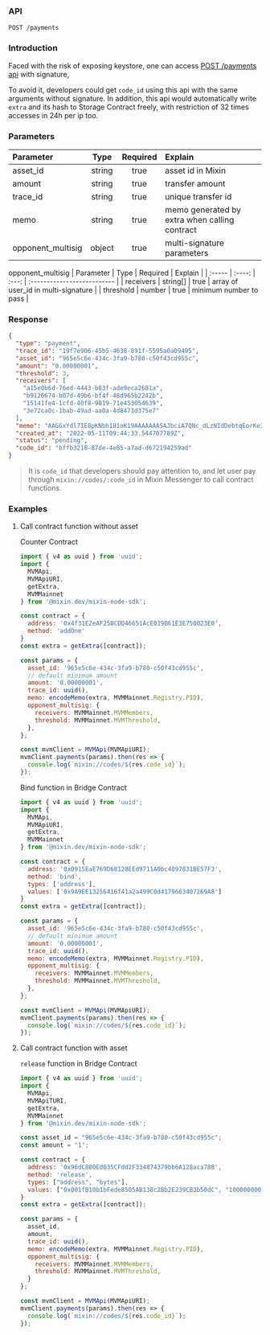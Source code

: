 ### API

`POST /payments`

### Introduction
  Faced with the risk of exposing keystore, one can access
  [POST /payments api](https://developers.mixin.one/docs/api/transfer/payment) with signature,
  
  To avoid it, developers could get `code_id` using this api with the same arguments without signature. 
  In addition, this api would automatically write `extra` and its hash to Storage Contract freely,
  with restriction of 32 times accesses in 24h per ip too.

### Parameters

| Parameter         |  Type  | Required | Explain                                       |
|:------------------|:------:|:--------:|:----------------------------------------------|
| asset_id          | string |   true   | asset id in Mixin                             |
| amount            | string |   true   | transfer amount                               |
| trace_id          | string |   true   | unique transfer id                            |
| memo              | string |   true   | memo generated by extra when calling contract |
| opponent_multisig | object |   true   | multi-signature parameters                    |

opponent_multisig
| Parameter | Type | Required | Explain |
| :----- | :----: | :---: | :-------------------------- |
| receivers | string[] | true | array of user_id in multi-signature |
| threshold | number | true | minimum number to pass |

### Response

```json
{
  "type": "payment",
  "trace_id": "19f7e906-45b5-4638-891f-5595a0a09495",
  "asset_id": "965e5c6e-434c-3fa9-b780-c50f43cd955c",
  "amount": "0.00000001",
  "threshold": 3,
  "receivers": [
    "a15e0b6d-76ed-4443-b83f-ade9eca2681a",
    "b9126674-b07d-49b6-bf4f-48d965b2242b",
    "15141fe4-1cfd-40f8-9819-71e453054639",
    "3e72ca0c-1bab-49ad-aa0a-4d8471d375e7"
  ],
  "memo": "AAGGxYdl7IE8pKNbh181oK19AAAAAAA5AJbciA7QNc_dLzNIdDebtqEorKeIgbrBTwAAAAAAAAAAAAAAAJqe4TJWQW9BoqSZwNQXlmNAcmmo",
  "created_at": "2022-05-11T09:44:33.544707789Z",
  "status": "pending",
  "code_id": "bffb3218-87de-4e85-a7ad-d672194259ad"
}
```

> It is `code_id` that developers should pay attention to, 
and let user pay through `mixin://codes/:code_id` in Mixin Messenger to call contract functions.

### Examples

1. Call contract function without asset

    Counter Contract

    ```javascript
    import { v4 as uuid } from 'uuid';
    import { 
      MVMApi, 
      MVMApiURI, 
      getExtra, 
      MVMMainnet 
    } from '@mixin.dev/mixin-node-sdk';
    
    const contract = {
      address: '0x4f31E2eAF25DCDD46651AcE019B61E3E750023E0',
      method: 'addOne'
    }
    const extra = getExtra([contract]);
    
    const params = {
      asset_id: '965e5c6e-434c-3fa9-b780-c50f43cd955c',
      // default minimum amount
      amount: '0.00000001',
      trace_id: uuid(),
      memo: encodeMemo(extra, MVMMainnet.Registry.PID),
      opponent_multisig: {
        receivers: MVMMainnet.MVMMembers,
        threshold: MVMMainnet.MVMThreshold,  
      },
    };
    
    const mvmClient = MVMApi(MVMApiURI);
    mvmClient.payments(params).then(res => {
      console.log(`mixin://codes/${res.code_id}`);
    });
    ```

    Bind function in Bridge Contract

    ```javascript
    import { v4 as uuid } from 'uuid';
    import { 
      MVMApi, 
      MVMApiURI, 
      getExtra, 
      MVMMainnet 
    } from '@mixin.dev/mixin-node-sdk';
    
    const contract = {
      address: '0x0915EaE769D68128EEd9711A0bc4097831BE57F3',
      method: 'bind',
      types: ['address'],
      values: ['0x9A9EE13256416f41a2a499C0d4179663407269A8']
    }
    const extra = getExtra([contract]);
    
    const params = {
      asset_id: '965e5c6e-434c-3fa9-b780-c50f43cd955c',
      // default minimum amount
      amount: '0.00000001',
      trace_id: uuid(),
      memo: encodeMemo(extra, MVMMainnet.Registry.PID),
      opponent_multisig: {
        receivers: MVMMainnet.MVMMembers,
        threshold: MVMMainnet.MVMThreshold,
      },
    };
    
    const mvmClient = MVMApi(MVMApiURI);
    mvmClient.payments(params).then(res => {
      console.log(`mixin://codes/${res.code_id}`);
    });
    ```

2. Call contract function with asset

   `release` function in Bridge Contract
   ```javascript
   import { v4 as uuid } from 'uuid';
   import { 
     MVMApi, 
     MVMApiTURI, 
     getExtra, 
     MVMMainnet 
   } from '@mixin.dev/mixin-node-sdk';
   
   const asset_id = "965e5c6e-434c-3fa9-b780-c50f43cd955c";
   const amount = "1";
   
   const contract = {
     address: '0x96dC880Ed035CFdd2F334874379bb6A128aca788',
     method: 'release',
     types: ["address", "bytes"],
     values: ["0x001fB10b1bFede8505AB138c2Bb2E239CB3b50dC", "100000000"]
   }
   const extra = getExtra([contract]);
   
   const params = {
     asset_id,
     amount,
     trace_id: uuid(),
     memo: encodeMemo(extra, MVMMainnet.Registry.PID),
     opponent_multisig: {
       receivers: MVMMainnet.MVMMembers,
       threshold: MVMMainnet.MVMThreshold,
     }
   };
   
   const mvmClient = MVMApi(MVMApiURI);
   mvmClient.payments(params).then(res => {
     console.log(`mixin://codes/${res.code_id}`);
   });
   ```

[//]: # (3. Complicated Contract Calling)

[//]: # ()
[//]: # (Swap function in Uniswap Contract)

[//]: # ()
[//]: # (```javascript)

[//]: # (import { v4 as uuid } from 'uuid';)

[//]: # (import { )

[//]: # (  MVMApi, )

[//]: # (  MVMApiURI, )

[//]: # (  getExtra, )

[//]: # (  MVMMainnet )

[//]: # (} from '@mixin.dev/mixin-node-sdk';)

[//]: # ()
[//]: # (const asset_id = "965e5c6e-434c-3fa9-b780-c50f43cd955c";)

[//]: # (const amount = "1";)

[//]: # ()
[//]: # (const contract = {)

[//]: # (  address: '0xe4aeAc26BCd161aFAEea468AC22F45FE5a35737F',)

[//]: # (  method: 'swapExactTokensForTokens',)

[//]: # (  types: ["uint256", "uint256", "address[]", "address", "uint256"],)

[//]: # (  values: [)

[//]: # (    100000000,)

[//]: # (    12400948731547,)

[//]: # (    [)

[//]: # (      "0x001fB10b1bFede8505AB138c2Bb2E239CB3b50dC",)

[//]: # (      "0x71c1C2D82b39C0e952751c9BEA39c28c70c47Ff4")

[//]: # (    ],)

[//]: # (    "0xa192D5856A9a7c07731bc13559Da7489C7829C74",)

[//]: # (    1652262893)

[//]: # (  ])

[//]: # (})

[//]: # (const extra = getExtra&#40;[contract]&#41;;)

[//]: # ()
[//]: # (const params = {)

[//]: # (  asset_id,)

[//]: # (  amount,)

[//]: # (  trace_id: uuid&#40;&#41;,)

[//]: # (  memo: encodeMemo&#40;extra, MVMMainnet.Registry.PID&#41;,)

[//]: # (  opponent_multisig: {)

[//]: # (    receivers: MVMMainnet.MVMMembers,)

[//]: # (    threshold: MVMMainnet.MVMThreshold,)

[//]: # (  },)

[//]: # (};)

[//]: # ()
[//]: # (const mvmClient = MVMApi&#40;MVMApiURI&#41;;)

[//]: # (mvmClient.payments&#40;params&#41;.then&#40;res => {)

[//]: # (  console.log&#40;`mixin://codes/${res.code_id}`&#41;;)

[//]: # (}&#41;;)

[//]: # (```)

[//]: # ()
[//]: # (4. 需要非 mixin 映射资产的调用.)

[//]: # ()
[//]: # (uniswap 的移除流动性方法调用)

[//]: # ()
[//]: # (```javascript)

[//]: # (import { v4 as uuid } from 'uuid';)

[//]: # (import { )

[//]: # (  MVMApi, )

[//]: # (  MVMApiURI, )

[//]: # (  getExtra, )

[//]: # (  MVMMainnet )

[//]: # (} from '@mixin.dev/mixin-node-sdk';)

[//]: # ()
[//]: # (// 资产地址)

[//]: # (const asset_id = "965e5c6e-434c-3fa9-b780-c50f43cd955c";)

[//]: # (// 转账金额)

[//]: # (const amount = "1";)

[//]: # ()
[//]: # (const contract = {)

[//]: # (  address: '0x774A9E576f14d81d7fB439efB1Eb14973a7144Fb',)

[//]: # (  method: 'removeLiquidity',)

[//]: # (  types: [)

[//]: # (    "address",)

[//]: # (    "address",)

[//]: # (    "address",)

[//]: # (    "address",)

[//]: # (    "uint256",)

[//]: # (    "uint256",)

[//]: # (    "uint256")

[//]: # (  ],)

[//]: # (  values: [)

[//]: # (    "0x5EFDe32C3857fe54b152D3ffa7DCE31e28b83aC6",)

[//]: # (    "0x001fB10b1bFede8505AB138c2Bb2E239CB3b50dC",)

[//]: # (    "0x71c1C2D82b39C0e952751c9BEA39c28c70c47Ff4",)

[//]: # (    "0xa192D5856A9a7c07731bc13559Da7489C7829C74",)

[//]: # (    44,)

[//]: # (    0,)

[//]: # (    0)

[//]: # (  ])

[//]: # (};)

[//]: # (const extra = getExtra&#40;[contract]&#41;;)

[//]: # ()
[//]: # (// step 2: 发送请求)

[//]: # (const params = {)

[//]: # (  // 转账币种)

[//]: # (  asset_id,)

[//]: # (  // 转账金额)

[//]: # (  amount,)

[//]: # (  trace_id: uuid&#40;&#41;,)

[//]: # (  memo: encodeMemo&#40;extra, MVMMainnet.Registry.PID&#41;,)

[//]: # (  opponent_multisig: {)

[//]: # (    receivers: MVMMainnet.MVMMembers,)

[//]: # (    threshold: MVMMainnet.MVMThreshold,)

[//]: # (  })

[//]: # (};)

[//]: # ()
[//]: # (const mvmClient = MVMApi&#40;MVMApiURI&#41;;)

[//]: # (mvmClient.payments&#40;params&#41;.then&#40;res => {)

[//]: # (  console.log&#40;`mixin://codes/${res.code_id}`&#41;;)

[//]: # (}&#41;;)

[//]: # (```)
